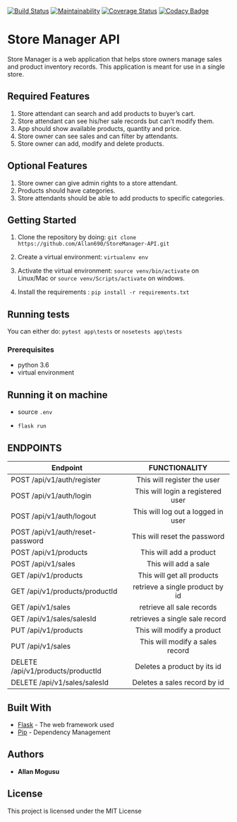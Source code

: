 [![Build Status](https://travis-ci.com/Allan690/StoreManager-API.svg?branch=develop)](https://travis-ci.com/Allan690/StoreManager-API)
[![Maintainability](https://api.codeclimate.com/v1/badges/8c940897901ce84ceeb6/maintainability)](https://codeclimate.com/github/Allan690/StoreManager-API/maintainability)
[![Coverage Status](https://coveralls.io/repos/github/Allan690/StoreManager-API/badge.svg?branch=develop)](https://coveralls.io/github/Allan690/StoreManager-API?branch=develop)
[![Codacy Badge](https://api.codacy.com/project/badge/Grade/8add588aea5f4eeb941b7f166cc7bdf9)](https://www.codacy.com/app/Allan690/StoreManager-API?utm_source=github.com&amp;utm_medium=referral&amp;utm_content=Allan690/StoreManager-API&amp;utm_campaign=Badge_Grade)


# Store Manager API
Store Manager is a web application that helps store owners manage sales and product inventory records. This application is meant for use in a single store.
## Required Features
1.  Store attendant can search and add products to buyer’s cart.
2.  Store attendant can see his/her sale records but can’t modify them.
3.  App should show available products, quantity and price.
4.  Store owner can see sales and can filter by attendants.
5.  Store owner can add, modify and delete products.

## Optional Features
1. Store owner can give admin rights to a store attendant.
2.  Products should have categories.
3.  Store attendants should be able to add products to specific categories.

## Getting Started

1) Clone the repository by doing: `git clone https://github.com/Allan690/StoreManager-API.git`

2) Create a virtual environment: `virtualenv env`

3) Activate the virtual environment: `source venv/bin/activate` on Linux/Mac  or `source venv/Scripts/activate` on windows.

4) Install the requirements : `pip install -r requirements.txt`

## Running tests
You can either do: `pytest app\tests` or `nosetests app\tests`

### Prerequisites

-   python 3.6
-   virtual environment

## Running it on machine
- source `.env`

- `flask run`

## ENDPOINTS
| Endpoint                                | FUNCTIONALITY |
| ----------------------------------------|:-------------:|
| POST /api/v1/auth/register                 | This will register  the user       |
| POST /api/v1/auth/login                    | This will login a registered user  |
| POST /api/v1/auth/logout                   | This will log out a logged in user |
| POST /api/v1/auth/reset-password           | This will reset the password       | 
| POST  /api/v1/products                     | This will add a product       |
| POST  /api/v1/sales                        | This will add a sale         | 
| GET  /api/v1/products                          | This will get all products      |
| GET  /api/v1/products/productId                | retrieve a single product by id   |
| GET  /api/v1/sales                             | retrieve all sale records |
| GET  /api/v1/sales/salesId                 | retrieves a single sale record      | 
| PUT  /api/v1/products                 | This will modify a product | 
| PUT  /api/v1/sales                | This will modify a sales record  | 
| DELETE  /api/v1/products/productId             | Deletes a product by its id    | 
| DELETE  /api/v1/sales/salesId                 | Deletes a sales record by id  | 

      
       
       


## Built With

* [Flask](http://flask.pocoo.org/) -  The web framework used
* [Pip](https://pypi.python.org/pypi/pip) -  Dependency Management

 

## Authors

* **Allan Mogusu** 



## License

This project is licensed under the MIT License

